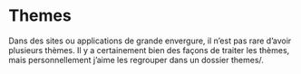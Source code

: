 # Themes

Dans des sites ou applications de grande envergure, il n’est pas rare d’avoir plusieurs thèmes.
Il y a certainement bien des façons de traiter les thèmes, mais personnellement j’aime les regrouper dans un dossier themes/.